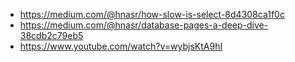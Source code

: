 - https://medium.com/@hnasr/how-slow-is-select-8d4308ca1f0c
- https://medium.com/@hnasr/database-pages-a-deep-dive-38cdb2c79eb5
- https://www.youtube.com/watch?v=wybjsKtA9hI